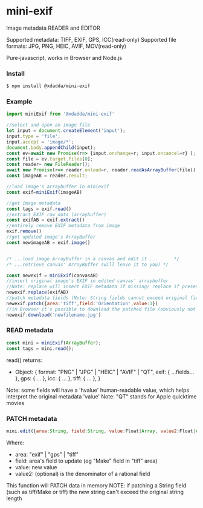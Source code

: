# mini-exif
Image metadata READER and EDITOR

Supported metadata: TIFF, EXIF, GPS, ICC(read-only)
Supported file formats: JPG, PNG, HEIC, AVIF, MOV(read-only) 

Pure-javascript, works in Browser and Node.js


### Install
```bash
$ npm install @xdadda/mini-exif
```

### Example
```javascript
import miniExif from '@xdadda/mini-exif'

//select and open an image file
let input = document.createElement('input');
input.type = 'file';
input.accept = 'image/*';
document.body.appendChild(input);
const ev=await new Promise(r=> {input.onchange=r; input.oncancel=r} );
const file = ev.target.files[0];
const reader= new FileReader();
await new Promise(r=> reader.onload=r, reader.readAsArrayBuffer(file));
const imageAB = reader.result;

//load image's arraybuffer in miniexif
const exif=miniExif(imageAB)

//get image metadata
const tags = exif.read()
//extract EXIF raw data (arraybuffer)
const exifAB = exif.extract()
//entirely remove EXIF metadata from image
exif.remove()
//get updated image's ArrayBuffer
const newimageAB = exif.image()


/* ...load image ArrayBuffer in a canvas and edit it ...      */
/* ...retrieve canvas' ArrayBuffer (will leave it to you) */

const newexif = miniExif(canvasAB)
//insert original image's EXIF in edited canvas' arraybuffer
//Note: replace will insert EXIF metadata if missing/ replace if present
newexif.replace(exifAB)
//patch metadata fields (Note: String fields cannot exceed original field's length)
newexif.patch({area:'tiff',field:'Orientation',value:1})
//in Browser it's possible to download the patched file (obviously not working in Node.js)
newexif.download('newfilename.jpg')
```


### READ metadata
```javascript
const mini = miniExif(ArrayBuffer);
const tags = mini.read();
```
read() returns:
- Object: {
  format: "PNG" | "JPG" | "HEIC" | "AVIF" | "QT",
  exif: { ...fields...  },
  gps: { ... },
  icc: { ... },
  tiff: { ... },
}

Note: some fields will have a 'hvalue' human-readable value, which helps interpret the original metadata 'value'
Note: "QT" stands for Apple quicktime movies


### PATCH metadata
```javascript
mini.edit({area:String, field:String, value:Float|Array, value2:Float|Array})
```

Where:
- area: "exif" | "gps" | "tiff"
- field: area's field to update (eg "Make" field in "tiff" area)
- value: new value
- value2: (optional) is the denominator of a rational field

This function will PATCH data in memory
NOTE: if patching a String field (such as tiff/Make or tiff) the new string can't exceed the original string length




